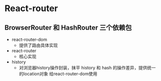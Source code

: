 # React-router

## BrowserRouter 和 HashRouter 三个依赖包
- react-router-dom
  - 提供了路由具体实现
- react-router
  - 核心实现
- history
  - 对浏览器history操作封装，抹平 history 和 hash 的操作差异，提供统一的location对象 给react-router-dom使用